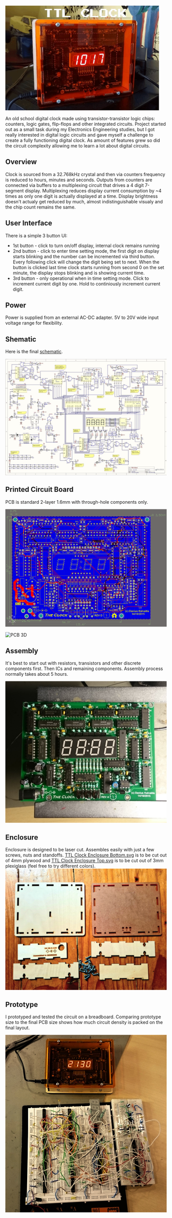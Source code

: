 ![TTL Clock](img/main.gif)

An old school digital clock made using transistor-transistor logic chips: counters, logic gates, flip-flops and other integrated circuits. Project started out as a small task during my Electronics Engineering studies, but I got really interested in digital logic circuits and gave myself a challenge to create a fully functioning digital clock. As amount of features grew so did the circuit complexity allowing me to learn a lot about digital circuits. 

## Overview
Clock is sourced from a 32.768kHz crystal and then via counters frequency is reduced to hours, minutes and seconds. Outputs from counters are connected via buffers to a multiplexing circuit that drives a 4 digit 7-segment display. Multiplexing reduces display current consumption by ~4 times as only one digit is actually displayed at a time. Display brightness doesn't actualy get reduced by much, almost indistinguishable visualy and the chip count remains the same.

## User Interface
There is a simple 3 button UI:

- 1st button - click to turn on/off display, internal clock remains running
- 2nd button - click to enter time setting mode, the first digit on display starts blinking and the number can be incremented via third button. Every following click will change the digit being set to next. When the button is clicked last time clock starts running from second 0 on the set minute, the display stops blinking and is showing current time.
- 3rd button - only operational when in time setting mode. Click to increment current digit by one. Hold to continiously increment current digit.

## Power
Power is supplied from an external AC-DC adapter. 5V to 20V wide input voltage range for flexibility.

## Shematic
Here is the final [schematic](TTL%20Clock.pdf).

![Schematic](img/schematic.jpg)

## Printed Circuit Board
PCB is standard 2-layer 1.6mm with through-hole components only.

![Printed Circuit Board](img/pcb_layout.png)

![PCB 3D](img/pcb3d.gif)

## Assembly
It's best to start out with resistors, transistors and other discrete components first. Then ICs and remaining components. Assembly process normally takes about 5 hours.

![Assembled PCB](img/pcb_assembled.jpg)

## Enclosure
Enclosure is designed to be laser cut. Assembles easily with just a few screws, nuts and standoffs. [TTL Clock Enclosure Bottom.svg](Enclosure/TTL%20Clock%20Enclosure%20Bottom.svg) is to be cut out of 4mm plywood and [TTL Clock Enclosure Top.svg](Enclosure/TTL%20Clock%20Enclosure%20Top.svg) is to be cut out of 3mm plexiglass (feel free to try different colors).
![Enclosure cutout](img/enclosure_cutout.jpg)

## Prototype
I prototyped and tested the circuit on a breadboard. Comparing prototype size to the final PCB size shows how much circuit density is packed on the final layout.

![Final PCB and prototype](img/comparison.jpg)

